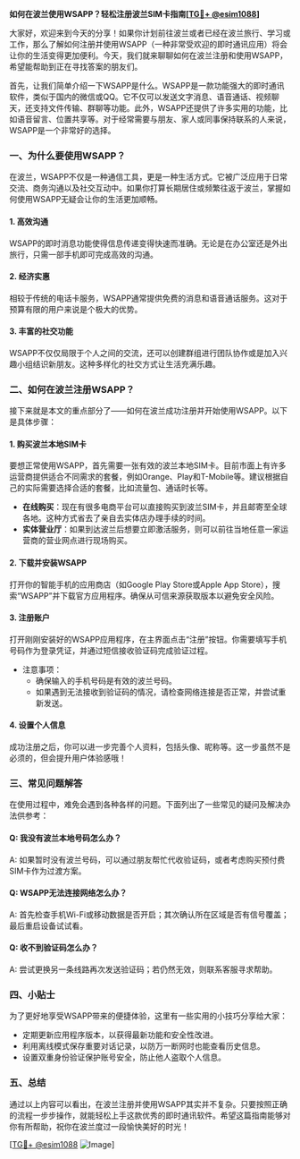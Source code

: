 **如何在波兰使用WSAPP？轻松注册波兰SIM卡指南[[TG💪+ @esim1088](https://t.me/s/esim1088)]**

大家好，欢迎来到今天的分享！如果你计划前往波兰或者已经在波兰旅行、学习或工作，那么了解如何注册并使用WSAPP（一种非常受欢迎的即时通讯应用）将会让你的生活变得更加便利。今天，我们就来聊聊如何在波兰注册和使用WSAPP，希望能帮助到正在寻找答案的朋友们。

首先，让我们简单介绍一下WSAPP是什么。WSAPP是一款功能强大的即时通讯软件，类似于国内的微信或QQ。它不仅可以发送文字消息、语音通话、视频聊天，还支持文件传输、群聊等功能。此外，WSAPP还提供了许多实用的功能，比如语音留言、位置共享等。对于经常需要与朋友、家人或同事保持联系的人来说，WSAPP是一个非常好的选择。

### 一、为什么要使用WSAPP？

在波兰，WSAPP不仅是一种通信工具，更是一种生活方式。它被广泛应用于日常交流、商务沟通以及社交互动中。如果你打算长期居住或频繁往返于波兰，掌握如何使用WSAPP无疑会让你的生活更加顺畅。

#### 1. **高效沟通**
   WSAPP的即时消息功能使得信息传递变得快速而准确。无论是在办公室还是外出旅行，只需一部手机即可完成高效的沟通。

#### 2. **经济实惠**
   相较于传统的电话卡服务，WSAPP通常提供免费的消息和语音通话服务。这对于预算有限的用户来说是个极大的优势。

#### 3. **丰富的社交功能**
   WSAPP不仅仅局限于个人之间的交流，还可以创建群组进行团队协作或是加入兴趣小组结识新朋友。这种多样化的社交方式让生活充满乐趣。

### 二、如何在波兰注册WSAPP？

接下来就是本文的重点部分了——如何在波兰成功注册并开始使用WSAPP。以下是具体步骤：

#### 1. **购买波兰本地SIM卡**
   要想正常使用WSAPP，首先需要一张有效的波兰本地SIM卡。目前市面上有许多运营商提供适合不同需求的套餐，例如Orange、Play和T-Mobile等。建议根据自己的实际需要选择合适的套餐，比如流量包、通话时长等。

   - **在线购买**：现在有很多电商平台可以直接购买到波兰SIM卡，并且邮寄至全球各地。这种方式省去了亲自去实体店办理手续的时间。
   - **实体营业厅**：如果到达波兰后想要立即激活服务，则可以前往当地任意一家运营商的营业网点进行现场购买。

#### 2. **下载并安装WSAPP**
   打开你的智能手机的应用商店（如Google Play Store或Apple App Store），搜索“WSAPP”并下载官方应用程序。确保从可信来源获取版本以避免安全风险。

#### 3. **注册账户**
   打开刚刚安装好的WSAPP应用程序，在主界面点击“注册”按钮。你需要填写手机号码作为登录凭证，并通过短信接收验证码完成验证过程。

   - 注意事项：
     - 确保输入的手机号码是有效的波兰号码。
     - 如果遇到无法接收到验证码的情况，请检查网络连接是否正常，并尝试重新发送。

#### 4. **设置个人信息**
   成功注册之后，你可以进一步完善个人资料，包括头像、昵称等。这一步虽然不是必须的，但会提升用户体验感哦！

### 三、常见问题解答

在使用过程中，难免会遇到各种各样的问题。下面列出了一些常见的疑问及解决办法供参考：

#### Q: 我没有波兰本地号码怎么办？
A: 如果暂时没有波兰号码，可以通过朋友帮忙代收验证码，或者考虑购买预付费SIM卡作为过渡方案。

#### Q: WSAPP无法连接网络怎么办？
A: 首先检查手机Wi-Fi或移动数据是否开启；其次确认所在区域是否有信号覆盖；最后重启设备试试看。

#### Q: 收不到验证码怎么办？
A: 尝试更换另一条线路再次发送验证码；若仍然无效，则联系客服寻求帮助。

### 四、小贴士

为了更好地享受WSAPP带来的便捷体验，这里有一些实用的小技巧分享给大家：

- 定期更新应用程序版本，以获得最新功能和安全性改进。
- 利用离线模式保存重要对话记录，以防万一断网时也能查看历史信息。
- 设置双重身份验证保护账号安全，防止他人盗取个人信息。

### 五、总结

通过以上内容可以看出，在波兰注册并使用WSAPP其实并不复杂。只要按照正确的流程一步步操作，就能轻松上手这款优秀的即时通讯软件。希望这篇指南能够对你有所帮助，祝你在波兰度过一段愉快美好的时光！

[[TG💪+ @esim1088](https://t.me/s/esim1088) ![Image](https://i.postimg.cc/4NQfJmqS/Snipaste-2025-05-13-00-14-12.png)]